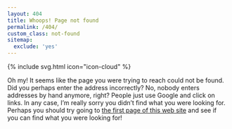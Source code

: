 ```yaml
---
layout: 404
title: Whoops! Page not found
permalink: /404/
custom_class: not-found
sitemap:
  exclude: 'yes'
---
```

{% include svg.html icon="icon-cloud" %}

Oh my! It seems like the page you were trying to reach could not be found. Did you perhaps enter the address incorrectly? No, nobody enters addresses by hand anymore, right? People just use Google and click on links. In any case, I’m really sorry you didn’t find what you were looking for. Perhaps you should try going to [the first page of this web site](/) and see if you can find what you were looking for!
